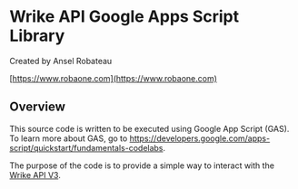 Wrike API Google Apps Script Library
============================

Created by Ansel Robateau

[https://www.robaone.com](https://www.robaone.com)

## Overview

This source code is written to be executed using Google App Script (GAS).  
To learn more about GAS, go to https://developers.google.com/apps-script/quickstart/fundamentals-codelabs.

The purpose of the code is to provide a simple way to interact with the [Wrike API V3](https://developers.wrike.com/).

